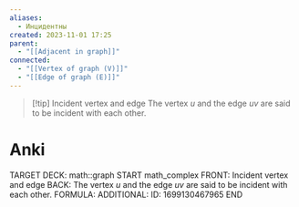```yaml
---
aliases:
  - Инцидентны
created: 2023-11-01 17:25
parent:
  - "[[Adjacent in graph]]"
connected:
  - "[[Vertex of graph (V)]]"
  - "[[Edge of graph (E)]]"
---
```


> [!tip] Incident vertex and edge
> The vertex $u$ and the edge $uv$ are said to be incident with each other.

# Anki
TARGET DECK: math::graph
START
math_complex
FRONT: Incident vertex and edge
BACK: The vertex $u$ and the edge $uv$ are said to be incident with each other.
FORMULA: 
ADDITIONAL:
ID: 1699130467965
END












